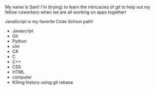 My name is Sam! I'm (trying) to learn the intricacies of git to help out my fellow coworkers when we
are all working on apps together!

JavaScript is my favorite Code School path!

* Javascript
* Git
* Python
* vim
* C#
* C 
* C++
* CSS
* HTML
* computer
* Killing history using git rebase
